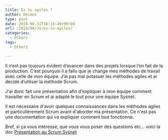 ```yaml
---
title: Es tu agiles ?
author: Deimos
type: post
date: 2010-08-31T16:15:49+00:00
url: /2010/08/31/es-tu-agiles/
categories:
  - Others
tags:
  - Others

---
```


Il n’est pas toujours évident d’avancer dans des projets lorsque l’on fait de la production. C’est pourquoi il a fallu que je change mes méthodes de travail avec celle de mon équipe. J’ai pas mal potasser les méthodes agiles et ai décidé d’utiliser la méthode Scrum.

J'ai donc fait une présentation afin d'expliquer à mon équipe comment travailler en Scrum et ai adapté le tout pour une équipe Sysnet.

Il est nécessaire d'avoir quelques connaissances dans les méthodes agiles et particulièrement Scrum avant d'aborder ma présentation. Ce n'est pas une documentation qui va expliquer comment tout fonctionne.

Bref, si ça vous intéresse, que vous vous poser des questions etc... voici la doc [Présentation au Scrum Sysnet](http://wiki.deimos.fr/Pr%C3%A9sentation_du_Scrum_pour_une_%C3%A9quipe_Sysnet)
